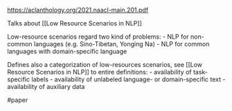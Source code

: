 https://aclanthology.org/2021.naacl-main.201.pdf

Talks about [[Low Resource Scenarios in NLP]]

Low-resource scenarios regard two kind of problems:
	- NLP for non-common languages (e.g. Sino-Tibetan, Yonging Na)
	- NLP for common languages with domain-specific language
	
Defines also a categorization of low-resources scenarios, see [[Low Resource Scenarios in NLP]] to entire definitions:
	- availability of task-specific labels
	- availability of unlabeled language- or domain-specific text
	- availability of auxiliary data

#paper 
